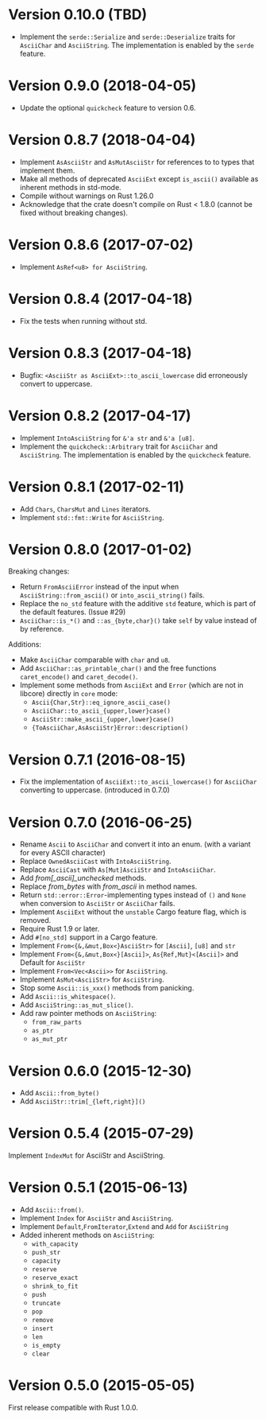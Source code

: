 Version 0.10.0 (TBD)
==========================
* Implement the `serde::Serialize` and `serde::Deserialize` traits for `AsciiChar` and `AsciiString`.
  The implementation is enabled by the `serde` feature.

Version 0.9.0 (2018-04-05)
==========================
* Update the optional `quickcheck` feature to version 0.6.

Version 0.8.7 (2018-04-04)
==========================
* Implement `AsAsciiStr` and `AsMutAsciiStr` for references to to types that implement them.
* Make all methods of deprecated `AsciiExt` except `is_ascii()` available as inherent methods in std-mode.
* Compile without warnings on Rust 1.26.0
* Acknowledge that the crate doesn't compile on Rust < 1.8.0 (cannot be fixed without breaking changes).

Version 0.8.6 (2017-07-02)
==========================
* Implement `AsRef<u8> for AsciiString`.

Version 0.8.4 (2017-04-18)
==========================
* Fix the tests when running without std.

Version 0.8.3 (2017-04-18)
==========================
* Bugfix: `<AsciiStr as AsciiExt>::to_ascii_lowercase` did erroneously convert to uppercase.

Version 0.8.2 (2017-04-17)
==========================
* Implement `IntoAsciiString` for `&'a str` and `&'a [u8]`.
* Implement the `quickcheck::Arbitrary` trait for `AsciiChar` and `AsciiString`.
  The implementation is enabled by the `quickcheck` feature.

Version 0.8.1 (2017-02-11)
==========================
* Add `Chars`, `CharsMut` and `Lines` iterators.
* Implement `std::fmt::Write` for `AsciiString`.

Version 0.8.0 (2017-01-02)
==========================

Breaking changes:

* Return `FromAsciiError` instead of the input when `AsciiString::from_ascii()` or `into_ascii_string()` fails.
* Replace the `no_std` feature with the additive `std` feature, which is part of the default features. (Issue #29)
* `AsciiChar::is_*()` and `::as_{byte,char}()` take `self` by value instead of by reference.

Additions:

* Make `AsciiChar` comparable with `char` and `u8`.
* Add `AsciiChar::as_printable_char()` and the free functions `caret_encode()` and `caret_decode()`.
* Implement some methods from `AsciiExt` and `Error` (which are not in libcore) directly in `core` mode:
  * `Ascii{Char,Str}::eq_ignore_ascii_case()`
  * `AsciiChar::to_ascii_{upper,lower}case()`
  * `AsciiStr::make_ascii_{upper,lower}case()`
  * `{ToAsciiChar,AsAsciiStr}Error::description()`

Version 0.7.1 (2016-08-15)
==========================
* Fix the implementation of `AsciiExt::to_ascii_lowercase()` for `AsciiChar` converting to uppercase. (introduced in 0.7.0)

Version 0.7.0 (2016-06-25)
==========================
* Rename `Ascii` to `AsciiChar` and convert it into an enum.
  (with a variant for every ASCII character)
* Replace `OwnedAsciiCast` with `IntoAsciiString`.
* Replace `AsciiCast` with `As[Mut]AsciiStr` and `IntoAsciiChar`.
* Add *from[_ascii]_unchecked* methods.
* Replace *from_bytes* with *from_ascii* in method names.
* Return `std::error::Error`-implementing types instead of `()` and `None` when
  conversion to `AsciiStr` or `AsciiChar` fails.
* Implement `AsciiExt` without the `unstable` Cargo feature flag, which is removed.
* Require Rust 1.9 or later.
* Add `#[no_std]` support in a Cargo feature.
* Implement `From<{&,&mut,Box<}AsciiStr>` for `[Ascii]`, `[u8]` and `str`
* Implement `From<{&,&mut,Box<}[Ascii]>`, `As{Ref,Mut}<[Ascii]>` and Default for `AsciiStr`
* Implement `From<Vec<Ascii>>` for `AsciiString`.
* Implement `AsMut<AsciiStr>` for `AsciiString`.
* Stop some `Ascii::is_xxx()` methods from panicking.
* Add `Ascii::is_whitespace()`.
* Add `AsciiString::as_mut_slice()`.
* Add raw pointer methods on `AsciiString`:
  * `from_raw_parts`
  * `as_ptr`
  * `as_mut_ptr`

Version 0.6.0 (2015-12-30)
==========================
* Add `Ascii::from_byte()`
* Add `AsciiStr::trim[_{left,right}]()`

Version 0.5.4 (2015-07-29)
==========================
Implement `IndexMut` for AsciiStr and AsciiString.

Version 0.5.1 (2015-06-13)
==========================
* Add `Ascii::from()`.
* Implement `Index` for `AsciiStr` and `AsciiString`.
* Implement `Default`,`FromIterator`,`Extend` and `Add` for `AsciiString`
* Added inherent methods on `AsciiString`:
  * `with_capacity`
  * `push_str`
  * `capacity`
  * `reserve`
  * `reserve_exact`
  * `shrink_to_fit`
  * `push`
  * `truncate`
  * `pop`
  * `remove`
  * `insert`
  * `len`
  * `is_empty`
  * `clear`

Version 0.5.0 (2015-05-05)
==========================
First release compatible with Rust 1.0.0.

